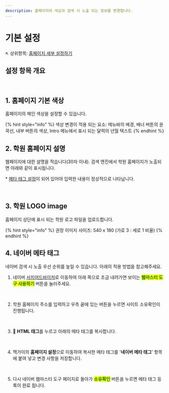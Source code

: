 ```yaml
---
description: 홈페이지의 색상과 검색 시 노출 되는 정보를 변경합니다.
---
```


# 기본 설정

↖ 상위항목: [홈페이지 세부 설정하기](./)

## 설정 항목 개요

<figure><img src="../../.gitbook/assets/홈페이지 기본 설정 (1).png" alt=""><figcaption></figcaption></figure>

## 1. 홈페이지 기본 색상

홈페이지의 메인 색상을 설정할 수 있습니다.&#x20;

{% hint style="info" %}
색상 변경이 적용 되는 요소: 메뉴바의 배경, 배너 버튼의 윤곽선, 내부 버튼의 색상, Intro 메뉴에서 표시 되는 달력의 년월 텍스트
{% endhint %}

## 2. 학원 홈페이지 설명

웹페이지에 대한 설명을 적습니다(30자 이내). 검색 엔진에서 학원 홈페이지가 노출되면 아래와 같이 표시됩니다.

\* [메타 태그 설정](basic-settings.md#4.)이 되어 있어야 입력한 내용이 정상적으로 나타납니다.

<figure><img src="../../.gitbook/assets/홈페이지 설명 예시.png" alt=""><figcaption></figcaption></figure>

## 3. 학원 LOGO image

홈페이지 상단에 표시 되는 학원 로고 파일을 업로드합니다.&#x20;

{% hint style="info" %}
권장 이미지 사이즈: 540 x 180 (가로 3 : 세로 1 비율)
{% endhint %}

## 4. 네이버 메타 태그

네이버 검색 시 노출 우선 순위를 높일 수 있습니다. 아래의 적용 방법을 참고해주세요.&#x20;

1. 네이버 [서치어드바이저](https://searchadvisor.naver.com/)로 이동하여 아래 쪽으로 조금 내려가면 보이는 <mark style="color:green;">**웹마스터 도구 사용하기**</mark> 버튼을 눌러주세요.

<figure><img src="../../.gitbook/assets/네이버웹마스터.png" alt=""><figcaption></figcaption></figure>

2. 학원 홈페이지 주소를 입력하고 우측 끝에 있는 버튼을 누르면 사이트 소유확인이 진행됩니다.

<figure><img src="../../.gitbook/assets/사이트 등록.png" alt=""><figcaption></figcaption></figure>

3. 🔘 **HTML 태그**를 누르고 아래의 메타 태그를 복사합니다.

<figure><img src="../../.gitbook/assets/사이트 소유확인.png" alt=""><figcaption></figcaption></figure>

4. 맥가이의 **홈페이지 설정**으로 이동하여 복사한 메타 태그를 '**네이버 메타 태그**' 항목 에 붙여 넣고 변경 사항을 저장합니다.

<figure><img src="../../.gitbook/assets/메타 태그 붙여넣기.png" alt=""><figcaption></figcaption></figure>

5. 다시 네이버 웹마스터 도구 페이지로 돌아가 <mark style="color:green;">**소유확인**</mark> 버튼을 누르면 메타 태그 등록이 완료 됩니다.
